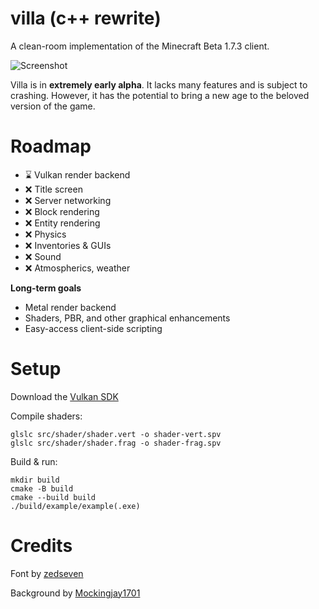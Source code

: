 # villa (c++ rewrite)

A clean-room implementation of the Minecraft Beta 1.7.3 client.

![Screenshot](./screenshot.png)

Villa is in **extremely early alpha**. It lacks many features and is subject to crashing. However,
it has the potential to bring a new age to the beloved version of the game.

# Roadmap

- ⌛ Vulkan render backend
- ❌ Title screen
- ❌ Server networking
- ❌ Block rendering
- ❌ Entity rendering
- ❌ Physics
- ❌ Inventories & GUIs
- ❌ Sound
- ❌ Atmospherics, weather

**Long-term goals**

- Metal render backend
- Shaders, PBR, and other graphical enhancements
- Easy-access client-side scripting

# Setup

Download the [Vulkan SDK](https://vulkan.lunarg.com/)

Compile shaders:

```
glslc src/shader/shader.vert -o shader-vert.spv
glslc src/shader/shader.frag -o shader-frag.spv
```

Build & run:
```
mkdir build
cmake -B build
cmake --build build
./build/example/example(.exe)
```

# Credits

Font by [zedseven](https://github.com/zedseven/Pixellari)

Background by [Mockingjay1701](https://www.deviantart.com/mockingjay1701/art/Pixel-art-landscape-525082296)
